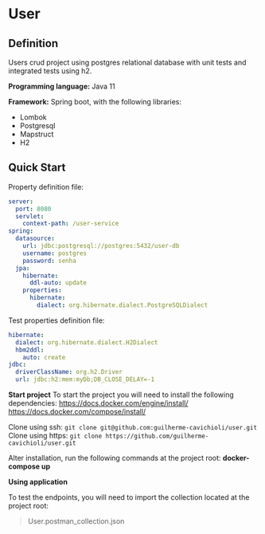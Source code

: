 # User
## Definition
Users crud project using postgres relational database with unit tests and integrated tests using h2.

**Programming language:** Java 11

**Framework:** Spring boot, with the following libraries:
- Lombok
- Postgresql
- Mapstruct
- H2

## Quick Start
Property definition file:
```yml
server:  
  port: 8080  
  servlet:  
    context-path: /user-service  
spring:  
  datasource:  
    url: jdbc:postgresql://postgres:5432/user-db  
    username: postgres  
    password: senha  
  jpa:  
    hibernate:  
      ddl-auto: update  
    properties:  
      hibernate:  
        dialect: org.hibernate.dialect.PostgreSQLDialect
```
Test properties definition file:

```yml
hibernate:  
  dialect: org.hibernate.dialect.H2Dialect  
  hbm2ddl:  
    auto: create  
jdbc:  
  driverClassName: org.h2.Driver  
  url: jdbc:h2:mem:myDb;DB_CLOSE_DELAY=-1

``` 


**Start project**
To start the project you will need to install the following dependencies:
https://docs.docker.com/engine/install/
https://docs.docker.com/compose/install/

Clone using ssh: `git clone git@github.com:guilherme-cavichioli/user.git`
Clone using https: `git clone https://github.com/guilherme-cavichioli/user.git`


Alter installation, run the following commands at the project root:
**docker-compose up**

**Using application**

To test the endpoints, you will need to import the collection located at the project root:

> User.postman_collection.json